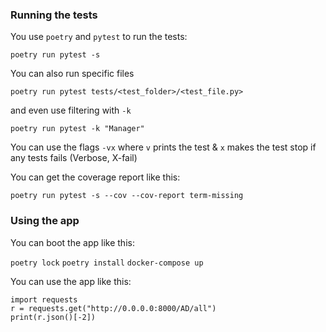 ### Running the tests

You use `poetry` and `pytest` to run the tests:

`poetry run pytest -s`

You can also run specific files

`poetry run pytest tests/<test_folder>/<test_file.py>`

and even use filtering with `-k`

`poetry run pytest -k "Manager"`

You can use the flags `-vx` where `v` prints the test & `x` makes the test stop if any tests fails (Verbose, X-fail)

You can get the coverage report like this:

`poetry run pytest -s --cov --cov-report term-missing`

### Using the app

You can boot the app like this:

`poetry lock`
`poetry install`
`docker-compose up`

You can use the app like this:

```
import requests
r = requests.get("http://0.0.0.0:8000/AD/all")
print(r.json()[-2])
```